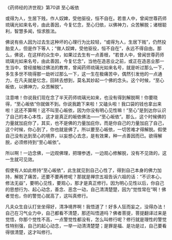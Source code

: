 《药师经的济世观》第70讲 至心皈依

或得为人，生居下贱，作人奴婢，受他驱役，恒不自在。若昔人中，曾闻世尊药师琉璃光如来名号，由此善因，今复忆念，至心归依，以佛神力，众苦解脱；诸根聪利，智慧多闻，恒求胜法。

佛说有些人因为过去生这种坏的心理行为比较轻，“或得为人，生居下贱”，仍然投胎变人，但是作下等人；“做人奴婢，受他驱役，恒不自在”，永远不得自由。那么，佛说，在这样的众生中，如果过去生有一点善根，“若昔人中，曾闻世尊药师琉璃光如来名号，由此善因，今复忆念”，当他在造恶业之前，或正在造恶业那一生当中，曾经接触过佛法的教育，曾闻药师琉璃光如来名号，就是听过那么一下，多生多世不晓得那一劫听过那么一下，这一生在极痛苦中，偶然引发他的一点通力，在凡夫就是忆念，回转去想到，莫名其妙起一个佛的念头。这个时候，“至心皈依，以佛神力，众苦解脱”。

注意唷！你说我们现在念了半天药师琉璃光如来，也没有得到解脱啊！你要晓得，“至心皈依”你就做不到。你说我跪下来啦！又磕头啦！我口袋的钱也拿出来啦！这还不算啊！这不叫至心皈依，因为你没有明心见性嘛！“至心”是到达你认识了自己的本心本性，这才是真正的皈依佛法——“至心皈依”。那么，这个时候佛的力量就加庇你了，其实，也不是佛的力量加庇你，而是你自己的力量加庇了自己，这个时候，你心到了，你也就是佛了。所以要至心皈依，一切苦难才得解脱。假使自己没有达到至心的境界，以妄想心去念，是有效果，种一点善因而已。欲得解脱，必须修持到“至心皈依”。

所以啊！一边念佛，一边观佛理，把理参透，一边观心修解脱，没有不见效的，这一生就可见效。

假使有人如此修持“至心皈依”，此生就见到自己心性了，得到自己本身的佛力加持，解脱了痛苦，还要不要再修呢？那就是禅宗五祖告诉六祖的话：“不识本心，修法无益”，要明心见性，要观心，那才是真正修行。因为明心见性以后，你自己的思想行为、起心动念，善念、恶念一动，自己清清楚楚，因为“觉性常在”啊！佛者觉也，你的警觉心就高了，这叫真修行。

凡夫众生自认打坐坐得好，清净境界啊！我悟道了！好多人狂而妄之，没得办法！自己在习气业力中，自己都看不清楚，那还叫悟道吗？佛者菩提，菩提翻译过来是觉悟，你那个觉性不高，一点警觉性都没有，怎么叫修行呢？修行就是理性的警觉性特别强，自己的起心动念，一举一动清清楚楚；是罪是福、是功是过，自己要看得很清楚，这才叫修行。